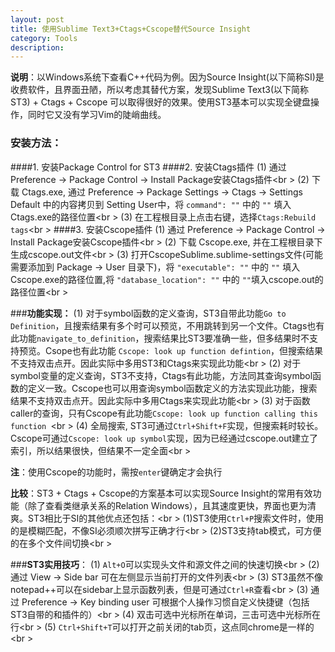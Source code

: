 ```yaml
---
layout: post
title: 使用Sublime Text3+Ctags+Cscope替代Source Insight
category: Tools
description: 
---
```


**说明**：以Windows系统下查看C++代码为例。因为Source Insight(以下简称SI)是收费软件，且界面丑陋，所以考虑其替代方案，发现Sublime Text3(以下简称ST3) + Ctags + Cscope 可以取得很好的效果。使用ST3基本可以实现全键盘操作，同时它又没有学习Vim的陡峭曲线。

### **安装方法**：
####1. 安装Package Control for ST3
####2. 安装Ctags插件
(1) 通过 Preference -> Package Control -> Install Package安装Ctags插件<br \>
(2) 下载 Ctags.exe, 通过 Preference -> Package Settings -> Ctags -> Settings Default 中的内容拷贝到 Setting User中，将 `command": ""` 中的 `""` 填入Ctags.exe的路径位置<br \>
(3) 在工程根目录上点击右键，选择`Ctags:Rebuild tags`<br \>
####3. 安装Cscope插件
(1) 通过 Preference -> Package Control -> Install Package安装Cscope插件<br \>
(2) 下载 Cscope.exe, 并在工程根目录下生成cscope.out文件<br \>
(3) 打开CscopeSublime.sublime-settings文件(可能需要添加到 Package -> User 目录下)，将 `"executable": ""` 中的 `""` 填入Cscope.exe的路径位置,将 `"database_location": ""` 中的 `""`填入cscope.out的路径位置<br \>

###**功能实现：**
(1) 对于symbol函数的定义查询，ST3自带此功能`Go to Definition`，且搜索结果有多个时可以预览，不用跳转到另一个文件。Ctags也有此功能`navigate_to_definition`，搜索结果比ST3要准确一些，但多结果时不支持预览。Csope也有此功能        `Cscope: look up function defintion`，但搜索结果不支持双击点开。因此实际中多用ST3和Ctags来实现此功能<br \>
(2) 对于symbol变量的定义查询，ST3不支持，Ctags有此功能，方法同其查询symbol函数的定义一致。Cscope也可以用查询symbol函数定义的方法实现此功能，搜索结果不支持双击点开。因此实际中多用Ctags来实现此功能<br \>
(3) 对于函数caller的查询，只有Cscope有此功能`Cscope: look up function calling this function `<br \>
(4) 全局搜索, ST3可通过`Ctrl+Shift+F`实现，但搜索耗时较长。Cscope可通过`Cscope: look up symbol`实现，因为已经通过cscope.out建立了索引，所以结果很快，但结果不一定全面<br \>

**注**：使用Cscope的功能时，需按`enter`键确定才会执行

**比较**：ST3 + Ctags + Cscope的方案基本可以实现Source Insight的常用有效功能（除了查看类继承关系的Relation Windows），且其速度更快，界面也更为清爽。ST3相比于SI的其他优点还包括：<br \>
(1)ST3使用`Ctrl+P`搜索文件时，使用的是模糊匹配，不像SI必须顺次拼写正确才行<br \>
(2)ST3支持tab模式，可方便的在多个文件间切换<br \>

###**ST3实用技巧**：
(1) `Alt+O`可以实现头文件和源文件之间的快速切换<br \>
(2) 通过 View -> Side bar 可在左侧显示当前打开的文件列表<br \>
(3) ST3虽然不像notepad++可以在sidebar上显示函数列表，但是可通过`Ctrl+R`查看<br \>
(3) 通过 Preference -> Key binding user 可根据个人操作习惯自定义快捷键（包括ST3自带的和插件的）<br \>
(4) 双击可选中光标所在单词，三击可选中光标所在行<br \>
(5) `Ctrl+Shift+T`可以打开之前关闭的tab页，这点同chrome是一样的<br \>
